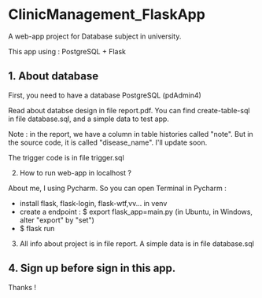 # ClinicManagement_FlaskApp
A web-app project for Database subject in university.


This app using : PostgreSQL + Flask

## 1. About database

First, you need to have a database PostgreSQL (pdAdmin4)

Read about databse design in file report.pdf. You can find create-table-sql in file database.sql, and a simple data to test app.

Note : in the report, we have a column in table histories called "note". But in the source code, it is called "disease_name". I'll update soon. 





The trigger code is in file trigger.sql


2. How to run web-app in localhost ?

About me, I using Pycharm. So you can open Terminal in Pycharm :
+ install flask, flask-login, flask-wtf,vv... in venv
+ create a endpoint : $ export flask_app=main.py (in Ubuntu, in Windows, alter "export" by "set")
+ $ flask run

3. All info about project is in file report. A simple data is in file database.sql

## 4. Sign up before sign in this app.

Thanks !
